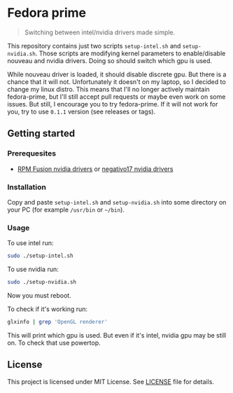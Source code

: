 # Fedora prime
> Switching between intel/nvidia drivers made simple.

This repository contains just two scripts `setup-intel.sh` and `setup-nvidia.sh`.
Those scripts are modifying kernel parameters to enable/disable nouveau and nvidia
drivers. Doing so should switch which gpu is used.

While nouveau driver is loaded, it should disable discrete gpu. But there is a
chance that it will not. Unfortunately it doesn't on my laptop, so I decided
to change my linux distro. This means that I'll no longer actively maintain
fedora-prime, but I'll still accept pull requests or maybe even work on some
issues. But still, I encourage you to try fedora-prime. If it will not work for
you, try to use `0.1.1` version (see releases or tags).

## Getting started

### Prerequesites

- [RPM Fusion nvidia drivers](https://rpmfusion.org/Howto/NVIDIA) or
  [negativo17 nvidia drivers](https://negativo17.org/nvidia-driver)

### Installation

Copy and paste `setup-intel.sh` and `setup-nvidia.sh` into some directory on
your PC (for example `/usr/bin` or `~/bin`).

### Usage

To use intel run:

```sh
sudo ./setup-intel.sh
```

To use nvidia run:

```sh
sudo ./setup-nvidia.sh
```

Now you must reboot.

To check if it's working run:

```sh
glxinfo | grep 'OpenGL renderer'
```

This will print which gpu is used. But even if it's intel, nvidia gpu may be
still on. To check that use powertop.

## License

This project is licensed under MIT License. See [LICENSE](LICENSE) file for
details.

